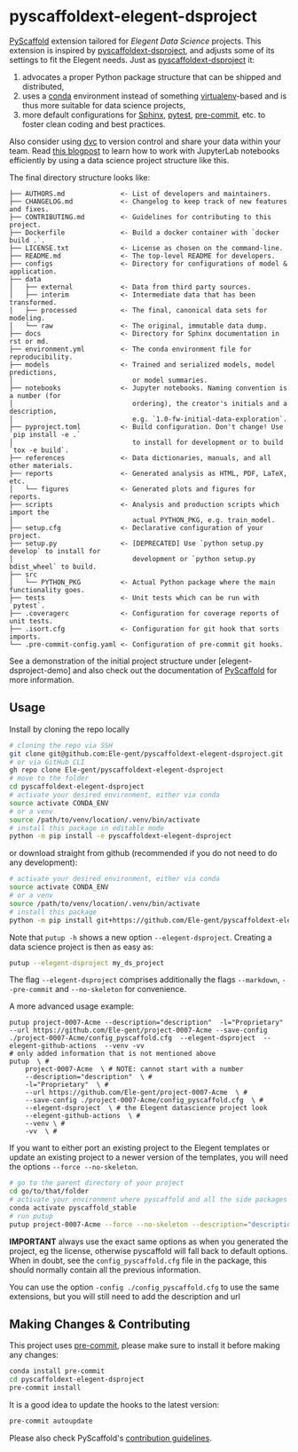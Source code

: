 # pyscaffoldext-elegent-dsproject

[PyScaffold] extension tailored for *Elegent Data Science* projects. This extension is inspired by
[pyscaffoldext-dsproject], and adjusts some of its settings to fit the Elegent needs.
Just as [pyscaffoldext-dsproject] it:
1. advocates a proper Python package structure that can be shipped and distributed,
2. uses a [conda] environment instead of something [virtualenv]-based and is thus more suitable
   for data science projects,
3. more default configurations for [Sphinx], [pytest], [pre-commit], etc. to foster
   clean coding and best practices.

Also consider using [dvc] to version control and share your data within your team.
Read [this blogpost] to learn how to work with JupyterLab notebooks efficiently by using a
data science project structure like this.

The final directory structure looks like:
```
├── AUTHORS.md              <- List of developers and maintainers.
├── CHANGELOG.md            <- Changelog to keep track of new features and fixes.
├── CONTRIBUTING.md         <- Guidelines for contributing to this project.
├── Dockerfile              <- Build a docker container with `docker build .`.
├── LICENSE.txt             <- License as chosen on the command-line.
├── README.md               <- The top-level README for developers.
├── configs                 <- Directory for configurations of model & application.
├── data
│   ├── external            <- Data from third party sources.
│   ├── interim             <- Intermediate data that has been transformed.
│   ├── processed           <- The final, canonical data sets for modeling.
│   └── raw                 <- The original, immutable data dump.
├── docs                    <- Directory for Sphinx documentation in rst or md.
├── environment.yml         <- The conda environment file for reproducibility.
├── models                  <- Trained and serialized models, model predictions,
│                              or model summaries.
├── notebooks               <- Jupyter notebooks. Naming convention is a number (for
│                              ordering), the creator's initials and a description,
│                              e.g. `1.0-fw-initial-data-exploration`.
├── pyproject.toml          <- Build configuration. Don't change! Use `pip install -e .`
│                              to install for development or to build `tox -e build`.
├── references              <- Data dictionaries, manuals, and all other materials.
├── reports                 <- Generated analysis as HTML, PDF, LaTeX, etc.
│   └── figures             <- Generated plots and figures for reports.
├── scripts                 <- Analysis and production scripts which import the
│                              actual PYTHON_PKG, e.g. train_model.
├── setup.cfg               <- Declarative configuration of your project.
├── setup.py                <- [DEPRECATED] Use `python setup.py develop` to install for
│                              development or `python setup.py bdist_wheel` to build.
├── src
│   └── PYTHON_PKG          <- Actual Python package where the main functionality goes.
├── tests                   <- Unit tests which can be run with `pytest`.
├── .coveragerc             <- Configuration for coverage reports of unit tests.
├── .isort.cfg              <- Configuration for git hook that sorts imports.
└── .pre-commit-config.yaml <- Configuration of pre-commit git hooks.
```

See a demonstration of the initial project structure under [elegent-dsproject-demo] and also check out
the documentation of [PyScaffold] for more information.


## Usage
Install by cloning the repo locally
```bash
# cloning the repo via SSH
git clone git@github.com:Ele-gent/pyscaffoldext-elegent-dsproject.git
# or via GitHub CLI
gh repo clone Ele-gent/pyscaffoldext-elegent-dsproject
# move to the folder
cd pyscaffoldext-elegent-dsproject
# activate your desired environment, either via conda
source activate CONDA_ENV
# or a venv
source /path/to/venv/location/.venv/bin/activate
# install this package in editable mode
python -m pip install -e pyscaffoldext-elegent-dsproject
```

or download straight from github (recommended if you do not need to do any development):

```bash
# activate your desired environment, either via conda
source activate CONDA_ENV
# or a venv
source /path/to/venv/location/.venv/bin/activate
# install this package
python -m pip install git+https://github.com/Ele-gent/pyscaffoldext-elegent-dsproject.git
```

Note that `putup -h` shows a new option `--elegent-dsproject`.
Creating a data science project is then as easy as:
```bash
putup --elegent-dsproject my_ds_project
```

The flag `--elegent-dsproject` comprises additionally the flags `--markdown`, `--pre-commit` and `--no-skeleton`
for convenience.

A more advanced usage example:

```shell
putup project-0007-Acme --description="description"  -l="Proprietary"  --url https://github.com/Ele-gent/project-0007-Acme --save-config ./project-0007-Acme/config_pyscaffold.cfg  --elegent-dsproject  --elegent-github-actions  --venv -vv
# only added information that is not mentioned above
putup  \ #
	project-0007-Acme  \ # NOTE: cannot start with a number
	--description="description"  \ #
	-l="Proprietary"  \ #
	--url https://github.com/Ele-gent/project-0007-Acme  \ #
	--save-config ./project-0007-Acme/config_pyscaffold.cfg  \ #
	--elegent-dsproject  \ # the Elegent datascience project look
	--elegent-github-actions  \ #
	--venv \ #
	-vv  \ #
```

If you want to either port an existing project to the Elegent templates or update an existing project to a newer version of the templates, you will need the options `--force --no-skeleton`.

```bash
# go to the parent directory of your project
cd go/to/that/folder
# activate your environment where pyscaffold and all the side packages are installed
conda activate pyscaffold_stable
# run putup
putup project-0007-Acme --force --no-skeleton --description="description"  -l="Proprietary"  --url https://github.com/Ele-gent/project-0007-Acme --save-config ./project-0007-Acme/config_pyscaffold.cfg  --elegent-dsproject  --elegent-github-actions  --venv -vv
```

**IMPORTANT**
always use the exact same options as when you generated the project, eg the license, otherwise pyscaffold will fall back to default options. When in doubt, see the `config_pyscaffold.cfg` file in the package, this should normally contain all the previous information.

You can use the option `-config ./config_pyscaffold.cfg` to use the same extensions, but you will still need to add the description and url

<!-- pyscaffold-notes -->

## Making Changes & Contributing

This project uses [pre-commit], please make sure to install it before making any
changes:

```bash
conda install pre-commit
cd pyscaffoldext-elegent-dsproject
pre-commit install
```

It is a good idea to update the hooks to the latest version:

```bash
pre-commit autoupdate
```

Please also check PyScaffold's [contribution guidelines].

[PyScaffold]: https://pyscaffold.org/
[pyscaffoldext-dsproject]: https://github.com/pyscaffold/pyscaffoldext-dsproject/
[Miniconda]: https://docs.conda.io/en/latest/miniconda.html
[Jupyter]: https://jupyter.org/
[dsproject-demo]: https://github.com/pyscaffold/dsproject-demo
[Sphinx]: https://www.sphinx-doc.org/
[pytest]: https://docs.pytest.org/
[conda]: https://docs.conda.io/
[Conda-Forge]: https://anaconda.org/conda-forge/pyscaffoldext-dsproject
[virtualenv]: https://virtualenv.pypa.io/
[pre-commit]: https://pre-commit.com/
[dvc]: https://dvc.org/
[this blogpost]: https://florianwilhelm.info/2018/11/working_efficiently_with_jupyter_lab/
[pre-commit]: https://pre-commit.com/
[contribution guidelines]: https://pyscaffold.org/en/latest/contributing.html
